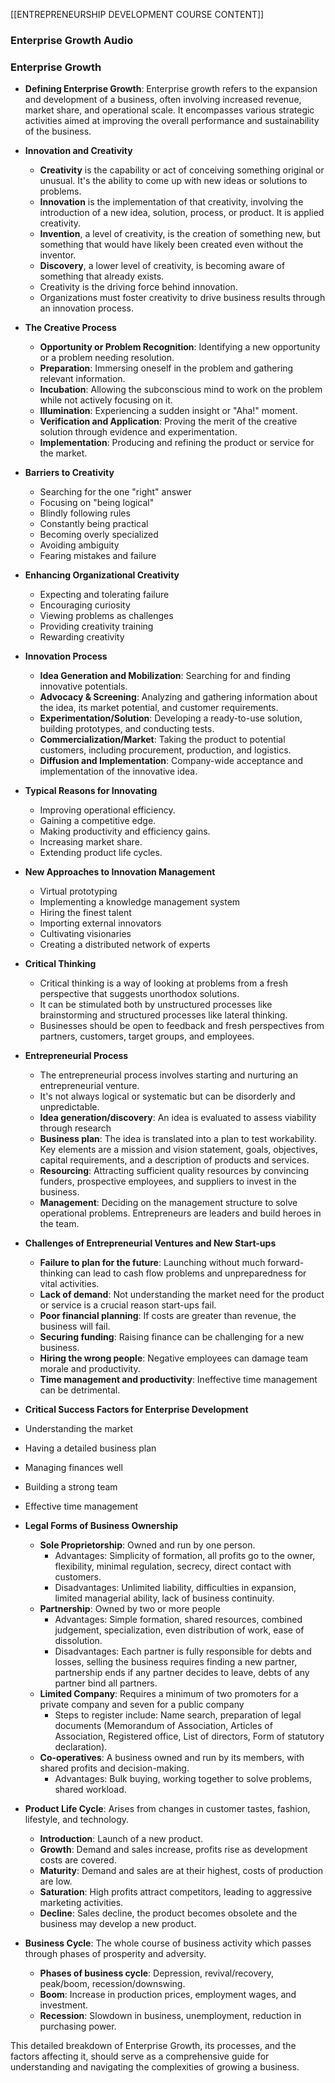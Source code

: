 [[ENTREPRENEURSHIP DEVELOPMENT COURSE CONTENT]]

### Enterprise Growth Audio 
### **Enterprise Growth**

- **Defining Enterprise Growth**: Enterprise growth refers to the expansion and development of a business, often involving increased revenue, market share, and operational scale. It encompasses various strategic activities aimed at improving the overall performance and sustainability of the business.
    
- **Innovation and Creativity**
    
    - **Creativity** is the capability or act of conceiving something original or unusual. It's the ability to come up with new ideas or solutions to problems.
    - **Innovation** is the implementation of that creativity, involving the introduction of a new idea, solution, process, or product. It is applied creativity.
    - **Invention**, a level of creativity, is the creation of something new, but something that would have likely been created even without the inventor.
    - **Discovery**, a lower level of creativity, is becoming aware of something that already exists.
    - Creativity is the driving force behind innovation.
    - Organizations must foster creativity to drive business results through an innovation process.
- **The Creative Process**
    
    - **Opportunity or Problem Recognition**: Identifying a new opportunity or a problem needing resolution.
    - **Preparation**: Immersing oneself in the problem and gathering relevant information.
    - **Incubation**: Allowing the subconscious mind to work on the problem while not actively focusing on it.
    - **Illumination**: Experiencing a sudden insight or "Aha!" moment.
    - **Verification and Application**: Proving the merit of the creative solution through evidence and experimentation.
    - **Implementation**: Producing and refining the product or service for the market.
- **Barriers to Creativity**
    
    - Searching for the one "right" answer
    - Focusing on "being logical"
    - Blindly following rules
    - Constantly being practical
    - Becoming overly specialized
    - Avoiding ambiguity
    - Fearing mistakes and failure
- **Enhancing Organizational Creativity**
    
    - Expecting and tolerating failure
    - Encouraging curiosity
    - Viewing problems as challenges
    - Providing creativity training
    - Rewarding creativity
- **Innovation Process**
    
    - **Idea Generation and Mobilization**: Searching for and finding innovative potentials.
    - **Advocacy & Screening**: Analyzing and gathering information about the idea, its market potential, and customer requirements.
    - **Experimentation/Solution**: Developing a ready-to-use solution, building prototypes, and conducting tests.
    - **Commercialization/Market**: Taking the product to potential customers, including procurement, production, and logistics.
    - **Diffusion and Implementation**: Company-wide acceptance and implementation of the innovative idea.
- **Typical Reasons for Innovating**
    
    - Improving operational efficiency.
    - Gaining a competitive edge.
    - Making productivity and efficiency gains.
    - Increasing market share.
    - Extending product life cycles.
- **New Approaches to Innovation Management**
    
    - Virtual prototyping
    - Implementing a knowledge management system
    - Hiring the finest talent
    - Importing external innovators
    - Cultivating visionaries
    - Creating a distributed network of experts
- **Critical Thinking**
    
    - Critical thinking is a way of looking at problems from a fresh perspective that suggests unorthodox solutions.
    - It can be stimulated both by unstructured processes like brainstorming and structured processes like lateral thinking.
    - Businesses should be open to feedback and fresh perspectives from partners, customers, target groups, and employees.
- **Entrepreneurial Process**
    
    - The entrepreneurial process involves starting and nurturing an entrepreneurial venture.
    - It's not always logical or systematic but can be disorderly and unpredictable.
    - **Idea generation/discovery**: An idea is evaluated to assess viability through research
    - **Business plan**: The idea is translated into a plan to test workability. Key elements are a mission and vision statement, goals, objectives, capital requirements, and a description of products and services.
    - **Resourcing**: Attracting sufficient quality resources by convincing funders, prospective employees, and suppliers to invest in the business.
    - **Management**: Deciding on the management structure to solve operational problems. Entrepreneurs are leaders and build heroes in the team.
- **Challenges of Entrepreneurial Ventures and New Start-ups**
    
    - **Failure to plan for the future**: Launching without much forward-thinking can lead to cash flow problems and unpreparedness for vital activities.
    - **Lack of demand**: Not understanding the market need for the product or service is a crucial reason start-ups fail.
    - **Poor financial planning**: If costs are greater than revenue, the business will fail.
    - **Securing funding**: Raising finance can be challenging for a new business.
    - **Hiring the wrong people**: Negative employees can damage team morale and productivity.
    - **Time management and productivity**: Ineffective time management can be detrimental.
- **Critical Success Factors for Enterprise Development**
    
- Understanding the market
    
- Having a detailed business plan
    
- Managing finances well
    
- Building a strong team
    
- Effective time management
    
- **Legal Forms of Business Ownership**
    
    - **Sole Proprietorship**: Owned and run by one person.
        - Advantages: Simplicity of formation, all profits go to the owner, flexibility, minimal regulation, secrecy, direct contact with customers.
        - Disadvantages: Unlimited liability, difficulties in expansion, limited managerial ability, lack of business continuity.
    - **Partnership**: Owned by two or more people
        - Advantages: Simple formation, shared resources, combined judgement, specialization, even distribution of work, ease of dissolution.
        - Disadvantages: Each partner is fully responsible for debts and losses, selling the business requires finding a new partner, partnership ends if any partner decides to leave, debts of any partner bind all partners.
    - **Limited Company**: Requires a minimum of two promoters for a private company and seven for a public company
        - Steps to register include: Name search, preparation of legal documents (Memorandum of Association, Articles of Association, Registered office, List of directors, Form of statutory declaration).
    - **Co-operatives**: A business owned and run by its members, with shared profits and decision-making.
        - Advantages: Bulk buying, working together to solve problems, shared workload.
- **Product Life Cycle**: Arises from changes in customer tastes, fashion, lifestyle, and technology.
    
    - **Introduction**: Launch of a new product.
    - **Growth**: Demand and sales increase, profits rise as development costs are covered.
    - **Maturity**: Demand and sales are at their highest, costs of production are low.
    - **Saturation**: High profits attract competitors, leading to aggressive marketing activities.
    - **Decline**: Sales decline, the product becomes obsolete and the business may develop a new product.
- **Business Cycle**: The whole course of business activity which passes through phases of prosperity and adversity.
    
    - **Phases of business cycle**: Depression, revival/recovery, peak/boom, recession/downswing.
    - **Boom**: Increase in production prices, employment wages, and investment.
    - **Recession**: Slowdown in business, unemployment, reduction in purchasing power.

This detailed breakdown of Enterprise Growth, its processes, and the factors affecting it, should serve as a comprehensive guide for understanding and navigating the complexities of growing a business.